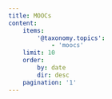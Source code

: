 ```yaml
---
title: MOOCs
content:
    items:
        '@taxonomy.topics':
            - 'moocs'
    limit: 10
    order:
        by: date
        dir: desc
    pagination: '1'
---
```

